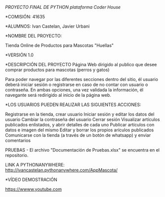 *PROYECTO FINAL DE PYTHON plataforma Coder House*

*COMISIÓN: 41635

*ALUMNOS: Ivan Castelan, Javier Urbani

*NOMBRE DEL PROYECTO:

Tienda Online de Productos para Mascotas "Huellas"

*VERSIÓN
1.0

*DESCRIPCIÓN DEL PROYECTO
Página Web dirigido al publico que desee comprar productos para mascotas (perros y gatos)

Para poder navegar por las diferentes secciones dentro del sitio, él usuario deberá iniciar sesión o registrarse en caso de no contar con usuario o contraseña. En ambas opciones, una vez validada la información, él navegante será redirigido al inicio de la página web.

*LOS USUARIOS PUEDEN REALIZAR LAS SIGUIENTES ACCIONES:

Registrarse en la tienda, crear usuario
Iniciar sesión y editar los datos del usuario
Cambiar la contraseña del usuario
Cerrar sesión
Visualizar artículos publicados enlistados, y abrir detalles de cada uno
Publicar artículos con datos e imagen del mismo
Editar y borrar los propios arículos publicados
Comunicarse con la tienda (a través de un botón de whatsapp) y enviar comentarios


PRUEBAS -
El archivo "Documentación de Pruebas.xlsx" se encuentra en el repositorio.

LINK A PYTHONANYWHERE:
http://ivancastelan.pythonanywhere.com/AppMascota/

*VÍDEO DEMOSTRACIÓN

https://wwww.youtube.com
